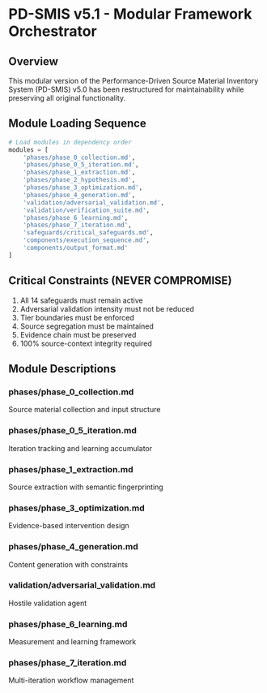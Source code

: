 # PD-SMIS v5.1 - Modular Framework Orchestrator

## Overview
This modular version of the Performance-Driven Source Material Inventory System (PD-SMIS) v5.0
has been restructured for maintainability while preserving all original functionality.

## Module Loading Sequence

```python
# Load modules in dependency order
modules = [
    'phases/phase_0_collection.md',
    'phases/phase_0_5_iteration.md',
    'phases/phase_1_extraction.md',
    'phases/phase_2_hypothesis.md',
    'phases/phase_3_optimization.md',
    'phases/phase_4_generation.md',
    'validation/adversarial_validation.md',
    'validation/verification_suite.md',
    'phases/phase_6_learning.md',
    'phases/phase_7_iteration.md',
    'safeguards/critical_safeguards.md',
    'components/execution_sequence.md',
    'components/output_format.md'
]
```

## Critical Constraints (NEVER COMPROMISE)
1. All 14 safeguards must remain active
2. Adversarial validation intensity must not be reduced
3. Tier boundaries must be enforced
4. Source segregation must be maintained
5. Evidence chain must be preserved
6. 100% source-context integrity required

## Module Descriptions

### phases/phase_0_collection.md
Source material collection and input structure

### phases/phase_0_5_iteration.md
Iteration tracking and learning accumulator

### phases/phase_1_extraction.md
Source extraction with semantic fingerprinting

### phases/phase_3_optimization.md
Evidence-based intervention design

### phases/phase_4_generation.md
Content generation with constraints

### validation/adversarial_validation.md
Hostile validation agent

### phases/phase_6_learning.md
Measurement and learning framework

### phases/phase_7_iteration.md
Multi-iteration workflow management
